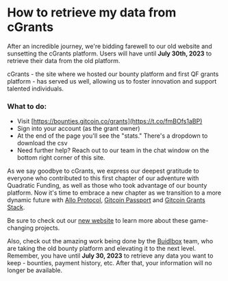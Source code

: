 # How to retrieve my data from cGrants

After an incredible journey, we're bidding farewell to our old website and sunsetting the cGrants platform. Users will have until **July 30th, 2023** to retrieve their data from the old platform.&#x20;

cGrants - the site where we hosted our bounty platform and first QF grants platform - has served us well, allowing us to foster innovation and support talented individuals.

### What to do:

* Visit [https://bounties.gitcoin.co/grants](https://t.co/fmBOfs1aBP)
* Sign into your account (as the grant owner)
* At the end of the page you'll see the "stats." There's a dropdown to download the csv
* Need further help? Reach out to our team in the chat window on the bottom right corner of this site.

As we say goodbye to cGrants, we express our deepest gratitude to everyone who contributed to this first chapter of our adventure with Quadratic Funding, as well as those who took advantage of our bounty platform. Now it's time to embrace a new chapter as we transition to a more dynamic future with [Allo Protocol](https://allo.gitcoin.co/), [Gitcoin Passport](http://passport.gitcoin.co) and [Gitcoin Grants Stack](http://gitcoin.co/grants-stack).

Be sure to check out our [new website](https://t.co/VaZA3gwz1i) to learn more about these game-changing projects.

Also, check out the amazing work being done by the [Buidlbox](https://buidlbox.io/) team, who are taking the old bounty platform and elevating it to the next level. Remember, you have until **July 30, 2023** to retrieve any data you want to keep - bounties, payment history, etc. After that, your information will no longer be available.
